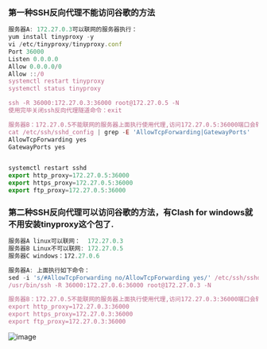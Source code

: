 ### 第一种SSH反向代理不能访问谷歌的方法
```javascript
服务器A: 172.27.0.3可以联网的服务器执行：
yum install tinyproxy -y
vi /etc/tinyproxy/tinyproxy.conf 
Port 36000
Listen 0.0.0.0
Allow 0.0.0.0/0
Allow ::/0
systemctl restart tinyproxy
systemctl status tinyproxy

ssh -R 36000:172.27.0.3:36000 root@172.27.0.5 -N
使用完毕关闭ssh反向代理隧道命令：exit

服务器B：172.27.0.5不能联网的服务器上面执行使用代理,访问172.27.0.5:36000端口会转发到172.27.0.3:36000端口上面，方法二可以访问谷歌的方法有区别,注意看仔细IP怎么用:
cat /etc/ssh/sshd_config | grep -E 'AllowTcpForwarding|GatewayPorts'
AllowTcpForwarding yes
GatewayPorts yes


systemctl restart sshd
export http_proxy=172.27.0.5:36000
export https_proxy=172.27.0.5:36000
export ftp_proxy=172.27.0.5:36000
```
### 第二种SSH反向代理可以访问谷歌的方法，有Clash for windows就不用安装tinyproxy这个包了.
```javascript
服务器A linux可以联网：  172.27.0.3
服务器B Linux不可以联网: 172.27.0.5
服务器C windows：172.27.0.6

服务器A: 上面执行如下命令：
sed -i 's/#AllowTcpForwarding no/AllowTcpForwarding yes/' /etc/ssh/sshd_config && sed -i 's/GatewayPorts no/GatewayPorts yes/' /etc/ssh/sshd_config
/usr/bin/ssh -R 36000:172.27.0.6:36000 root@172.27.0.3 -N

服务器B：172.27.0.5不能联网的服务器上面执行使用代理,访问172.27.0.3:36000端口会转发到172.27.0.6:36000 windows服务器的端口上面,和上面第一种不能访问谷歌的方式IP有区别,仔细看:
export http_proxy=172.27.0.3:36000
export https_proxy=172.27.0.3:36000
export ftp_proxy=172.27.0.3:36000
```
![image](https://github.com/user-attachments/assets/ed858a5d-324c-4fd9-a334-a346e566b0f9)
